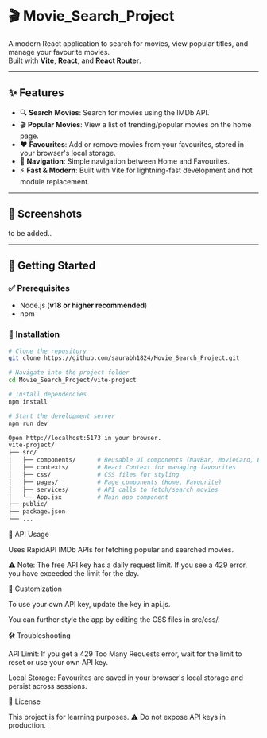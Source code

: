 # 🎬 Movie_Search_Project

A modern React application to search for movies, view popular titles, and manage your favourite movies.  
Built with **Vite**, **React**, and **React Router**.

---

## ✨ Features
- 🔍 **Search Movies**: Search for movies using the IMDb API.  
- 🎬 **Popular Movies**: View a list of trending/popular movies on the home page.  
- ❤️ **Favourites**: Add or remove movies from your favourites, stored in your browser's local storage.  
- 🧭 **Navigation**: Simple navigation between Home and Favourites.  
- ⚡ **Fast & Modern**: Built with Vite for lightning-fast development and hot module replacement.  

---

## 📸 Screenshots
to be added..

---

## 🚀 Getting Started

### ✅ Prerequisites
- Node.js (**v18 or higher recommended**)  
- npm  

### 🔧 Installation
```bash
# Clone the repository
git clone https://github.com/saurabh1824/Movie_Search_Project.git

# Navigate into the project folder
cd Movie_Search_Project/vite-project

# Install dependencies
npm install

# Start the development server
npm run dev

Open http://localhost:5173 in your browser.
vite-project/
├── src/
│   ├── components/      # Reusable UI components (NavBar, MovieCard, ErrorBoundary)
│   ├── contexts/        # React Context for managing favourites
│   ├── css/             # CSS files for styling
│   ├── pages/           # Page components (Home, Favourite)
│   ├── services/        # API calls to fetch/search movies
│   └── App.jsx          # Main app component
├── public/
├── package.json
└── ...

```
🔑 API Usage

Uses RapidAPI IMDb APIs for fetching popular and searched movies.

⚠️ Note: The free API key has a daily request limit.
If you see a 429 error, you have exceeded the limit for the day.


🎨 Customization

To use your own API key, update the key in api.js.

You can further style the app by editing the CSS files in src/css/.


🛠 Troubleshooting

API Limit: If you get a 429 Too Many Requests error, wait for the limit to reset or use your own API key.

Local Storage: Favourites are saved in your browser's local storage and persist across sessions.

📜 License

This project is for learning purposes.
⚠️ Do not expose API keys in production.







